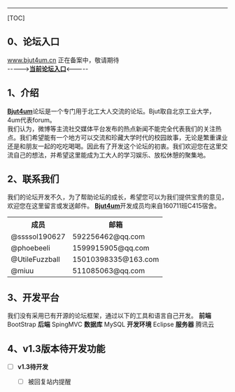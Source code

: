 ---
[TOC]
## **0、论坛入口**
www.bjut4um.cn 正在备案中，敬请期待<br>
----->[**当前论坛入口**](http://192.144.213.65:8080/testdb/)<-----
## **1、介绍**
[**Bjut4um**](http://192.144.213.65:8080/testdb/)论坛是一个专门用于北工大人交流的论坛。Bjut取自北京工业大学，4um代表forum。<br>
我们认为，微博等主流社交媒体平台发布的热点新闻不能完全代表我们的关注热点。我们希望能有一个地方可以交流和珍藏大学时代的校园故事，无论是繁重课业还是和朋友一起的吃吃喝喝。因此有了开发这个论坛的初衷。我们欢迎您在这里交流自己的想法，并希望这里能成为工大人的学习娱乐、放松休憩的聚集地。
## **2、联系我们**
我们的论坛开发不久，为了帮助论坛的成长，希望您可以为我们提供宝贵的意见，欢迎您在这里留言或发送邮件。
[**Bjut4um**](http://192.144.213.65:8080/testdb/)开发成员均来自160711班C415宿舍。
<table>
  <tr>
    <th>成员</th>
    <th>邮箱</th>
  </tr>
  <tr>
  <td>@ssssol190627</td>
  <td>592256462@qq.com</td>
  </tr>
    <tr>
  <td>@phoebeeli</td>
  <td>1599915905@qq.com</td>
  </tr>
    <tr>
  <td>@UtileFuzzball</td>
  <td>15010398335@163.com</td>
  </tr>
    <tr>
  <td>@miuu</td>
  <td>511085063@qq.com</td>
  </tr>
</table>


## **3、开发平台**
  我们没有采用已有开源的论坛框架，通过以下的工具和语言自己开发。
  **前端** BootStrap
  **后端** SpingMVC
  **数据库** MySQL
  **开发环境** Eclipse
  **服务器** 腾讯云

## **4、v1.3版本待开发功能**
- [ ] **v1.3待开发**
    - [ ] 被回复站内提醒




